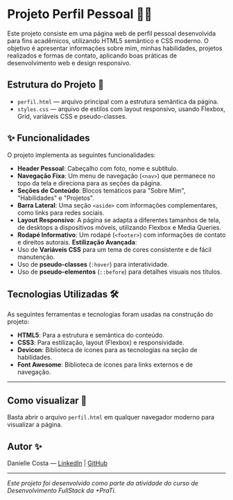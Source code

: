 # Projeto Perfil Pessoal 👩‍💻

Este projeto consiste em uma página web de perfil pessoal desenvolvida para fins acadêmicos, utilizando HTML5 semântico e CSS moderno. O objetivo é apresentar informações sobre mim, minhas habilidades, projetos realizados e formas de contato, aplicando boas práticas de desenvolvimento web e design responsivo.

## Estrutura do Projeto 📁

- `perfil.html` — arquivo principal com a estrutura semântica da página.
- `styles.css` — arquivo de estilos com layout responsivo, usando Flexbox, Grid, variáveis CSS e pseudo-classes.

## ✨ Funcionalidades

O projeto implementa as seguintes funcionalidades:

- **Header Pessoal**: Cabeçalho com foto, nome e subtítulo.  
- **Navegação Fixa**: Um menu de navegação (`<nav>`) que permanece no topo da tela e direciona para as seções da página.  
- **Seções de Conteúdo**: Blocos temáticos para "Sobre Mim", "Habilidades" e "Projetos".  
- **Barra Lateral**: Uma seção `<aside>` com informações complementares, como links para redes sociais.  
- **Layout Responsivo**: A página se adapta a diferentes tamanhos de tela, de desktops a dispositivos móveis, utilizando Flexbox e Media Queries.  
- **Rodapé Informativo**: Um rodapé (`<footer>`) com informações de contato e direitos autorais.
**Estilização Avançada**:  
- Uso de **Variáveis CSS** para um tema de cores consistente e de fácil manutenção.  
- Uso de **pseudo-classes** (`:hover`) para interatividade.  
- Uso de **pseudo-elementos** (`::before`) para detalhes visuais nos títulos.  


## Tecnologias Utilizadas 🛠️

As seguintes ferramentas e tecnologias foram usadas na construção do projeto:

- **HTML5**: Para a estrutura e semântica do conteúdo.  
- **CSS3**: Para estilização, layout (Flexbox) e responsividade.  
- **Devicon**: Biblioteca de ícones para as tecnologias na seção de habilidades.  
- **Font Awesome**: Biblioteca de ícones para links externos e de navegação.

---

## Como visualizar 👀

Basta abrir o arquivo `perfil.html` em qualquer navegador moderno para visualizar a página.

## Autor ✨

Danielle Costa — [LinkedIn](https://www.linkedin.com/in/daniellecostadev/) | [GitHub](https://github.com/damacosta)

---

*Este projeto foi desenvolvido como parte da atividade do curso de Desenvolvimento FullStack da +PraTi.*
